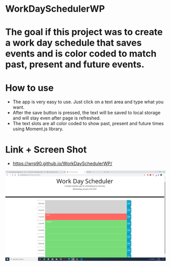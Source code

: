 # WorkDaySchedulerWP

# The goal if this project was to create a work day schedule that saves events and is color coded to match past, present and future events. 

# How to use
* The app is very easy to use.  Just click on a text area and type what you want.
* After the save button is pressed, the text will be saved to local storage and will stay even after page is refreshed.
* The text slots are all color coded to show past, present and future times using Moment.js library.

# Link + Screen Shot

* https://wrp90.github.io/WorkDaySchedulerWP/

![Getting Started](./assets/imgs/appSS.png)